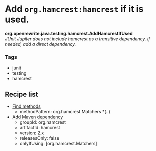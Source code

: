 # Add `org.hamcrest:hamcrest` if it is used.

**org.openrewrite.java.testing.hamcrest.AddHamcrestIfUsed**  
_JUnit Jupiter does not include hamcrest as a transitive dependency. If needed, add a direct dependency._

### Tags

* junit
* testing
* hamcrest

## Recipe list

* [Find methods](../../../java/search/findmethods.md)
  * methodPattern: org.hamcrest.Matchers *(..)
* [Add Maven dependency](../../../maven/adddependency.md)
  * groupId: org.hamcrest
  * artifactId: hamcrest
  * version: 2.x
  * releasesOnly: false
  * onlyIfUsing: [org.hamcrest.Matchers]
